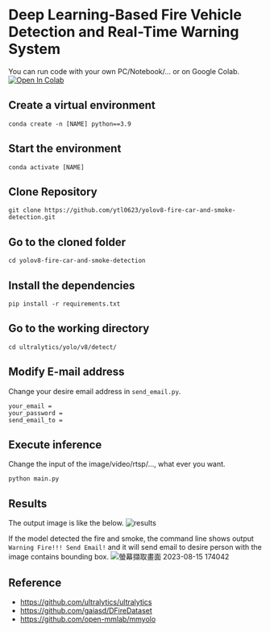 # Deep Learning-Based Fire Vehicle Detection and Real-Time Warning System
You can run code with your own PC/Notebook/... or on Google Colab.
<a href="https://colab.research.google.com/github/ytl0623/monai_wholeBody_ct_segmentation/blob/master/monai_wholeBody_ct_segmentation.ipynb"><img src="https://colab.research.google.com/assets/colab-badge.svg" alt="Open In Colab"></a>

## Create a virtual environment
```
conda create -n [NAME] python==3.9
```

## Start the environment
```
conda activate [NAME]
```

## Clone Repository
```
git clone https://github.com/ytl0623/yolov8-fire-car-and-smoke-detection.git
```

## Go to the cloned folder
```
cd yolov8-fire-car-and-smoke-detection
```

## Install the dependencies
```
pip install -r requirements.txt
```

## Go to the working directory
```
cd ultralytics/yolo/v8/detect/
```

## Modify E-mail address
Change your desire email address in ```send_email.py```.
```
your_email =
your_password =
send_email_to =
```

## Execute inference
Change the input of the image/video/rtsp/..., what ever you want.
```
python main.py
```

## Results
The output image is like the below.
![results](https://github.com/ytl0623/yolov8-fire-car-and-smoke-detection/assets/55120101/c38aa985-166a-4182-a0a6-df82a826b94a)

If the model detected the fire and smoke, the command line shows output ```Warning Fire!!! Send Email!``` and it will send email to desire person with the image contains bounding box.
![螢幕擷取畫面 2023-08-15 174042](https://github.com/ytl0623/yolov8-fire-car-and-smoke-detection/assets/55120101/ca3e7697-f219-42d2-be3b-5233b204905f)

## Reference
- https://github.com/ultralytics/ultralytics
- https://github.com/gaiasd/DFireDataset
- https://github.com/open-mmlab/mmyolo
